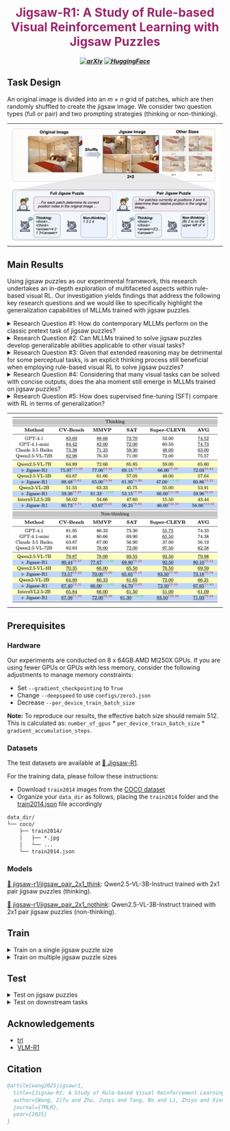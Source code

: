 <h1 align="center"><a style="color:#9C276A">
Jigsaw-R1: A Study of Rule-based Visual Reinforcement Learning with Jigsaw Puzzles</a></h1>

<h5 align="center">
 
[![arXiv](https://img.shields.io/badge/arXiv-2505.23590-AD1C18.svg?logo=arXiv)](https://arxiv.org/abs/2505.23590) 
[![HuggingFace](https://img.shields.io/badge/🤗HuggingFace-Jigsaw–R1-FEE133.svg)](https://huggingface.co/jigsaw-r1)

## Task Design
An original image is divided into an $m$ × $n$ grid of patches, which are then randomly shuffled to create the jigsaw image. We consider two question types (full or pair) and two prompting strategies (thinking or non-thinking).

<table>
 <tr>
  <td width="100%">
   <img src="figures/jigsaw.png" alt="">
  </td>
 </tr>
</table>

## Main Results
Using jigsaw puzzles as our experimental framework, this research undertakes an in-depth exploration of multifaceted aspects within rule-based visual RL. Our investigation yields findings that address the following key research questions and we would like to specifically highlight the generalization capabilities of MLLMs trained with jigsaw puzzles. 

<details>
<summary>Research Question #1: How do contemporary MLLMs perform on the classic pretext task of jigsaw puzzles?</summary>
Without task-specific training, the performance of contemporary MLLMs on the simplest jigsaw puzzles (i.e., 2x1) is comparable to random guessing. However, fine-tuning enables these models to effectively solve such puzzles with near-perfect accuracy. Importantly, these learned abilities generalize to more complex configurations (e.g., 3x1) not encountered during training.
</details>

<details>
<summary>Research Question #2: Can MLLMs trained to solve jigsaw puzzles develop generalizable abilities applicable to other visual tasks?</summary>
Training models on jigsaw puzzles enables generalization to downstream tasks. The effectiveness of this generalization is dependent on specific task configurations, including puzzle size, question type and training dataset.
</details>

<details>
<summary>Research Question #3: Given that extended reasoning may be detrimental for some perceptual tasks, is an explicit thinking process still beneficial when employing rule-based visual RL to solve jigsaw puzzles?</summary>
MLLMs can learn and generalize with or without an explicit reasoning process. However, open-source MLLMs typically show stronger performance in direct answering. As a result, even when trained to employ step-by-step reasoning, they tend to disregard the thinking process in deriving the final answer.
</details>

<details>
<summary>Research Question #4: Considering that many visual tasks can be solved with concise outputs, does the aha moment still emerge in MLLMs trained on jigsaw puzzles?</summary>
The aha moment, characterized by the sudden emergence of complex reasoning patterns, is not observed. Instead, these patterns are pre-existing within MLLMs and are readily elicited by tasks with inherent reasoning structures, like jigsaw puzzles. Furthermore, the frequency of these reasoning patterns demonstrably increases throughout training and in response to greater task difficulty.
</details>

<details>
<summary>Research Question #5: How does supervised fine-tuning (SFT) compare with RL in terms of generalization?</summary>
SFT generally demonstrates less effective generalization compared to RL. Besides, initiating training with a SFT cold start phase can make later RL optimization less effective.
</details>

<table>
 <tr>
  <td width="100%">
   <img src="figures/results.png" alt="">
  </td>
 </tr>
</table>

## Prerequisites
### Hardware
Our experiments are conducted on 8 x 64GB AMD MI250X GPUs. If you are using fewer GPUs or GPUs with less memory, consider the following adjustments to manage memory constraints:
- Set `--gradient_checkpointing` to `True`
- Change `--deepspeed` to use `configs/zero3.json`
- Decrease `--per_device_train_batch_size`

**Note:** To reproduce our results, the effective batch size should remain 512. This is calculated as: `number_of_gpus` * `per_device_train_batch_size` * `gradient_accumulation_steps`.

### Datasets
The test datasets are available at [🤗 Jigsaw-R1](https://huggingface.co/jigsaw-r1).

For the training data, please follow these instructions:
* Download `train2014` images from the [COCO dataset](http://images.cocodataset.org/zips/train2014.zip)
* Organize your `data_dir` as follows, placing the `train2014` folder and the [train2014.json](data/train2014.json) file accordingly
```
data_dir/
└── coco/
    ├── train2014/
    │   ├── *.jpg
    │   └── ...
    └── train2014.json
```

### Models
[🤗 jigsaw-r1/jigsaw_pair_2x1_think](https://huggingface.co/jigsaw-r1/jigsaw_pair_2x1_think): Qwen2.5-VL-3B-Instruct trained with 2x1 pair jigsaw puzzles (thinking).

[🤗 jigsaw-r1/jigsaw_pair_2x1_nothink](https://huggingface.co/jigsaw-r1/jigsaw_pair_2x1_nothink): Qwen2.5-VL-3B-Instruct trained with 2x1 pair jigsaw puzzles (non-thinking).


## Train
<details>
<summary>Train on a single jigsaw puzzle size</summary>
This script demonstrates how to train Qwen2.5-VL-3B (non-thinking) on a single jigsaw puzzle size (i.e., 2x1).

```bash
python -m torch.distributed.run \
  --nnodes="1" \
  --nproc_per_node="8" \
  --node_rank="0" \
  --master_addr="127.0.0.1" \
  --master_port="12346" \
  grpo.py \
  --data_dir $DATA_DIR \
  --output_dir $OUTPUT_DIR \
  --deepspeed configs/zero2.json \
  --model_name_or_path Qwen/Qwen2.5-VL-3B-Instruct \
  --instruct_model \
  --dataset_name coco \
  --m 2 2 \
  --n 1 1 \
  --stage 99999999 99999999 \
  --question_type "pair" \
  --no-think \
  --num_generations 8 \
  --per_device_train_batch_size 4 \
  --gradient_accumulation_steps 16 \
  --logging_steps 1 \
  --bf16 \
  --report_to wandb \
  --gradient_checkpointing false \
  --attn_implementation flash_attention_2 \
  --max_steps 2000 \
  --run_name $RUN_NAME \
  --save_steps 200
```
</details>

<details>
<summary>Train on multiple jigsaw puzzle sizes</summary>
The following script demonstrates training Qwen2.5-VL-3B (non-thinking) in a curriculum learning setting. It first trains on 3x1 jigsaw puzzles for 1,000 steps and then continues training on 4x1 jigsaw puzzles for an additional 1,000 steps.

**Note:** One training step processes 64 unique prompts.

```bash
python -m torch.distributed.run \
  --nnodes="1" \
  --nproc_per_node="8" \
  --node_rank="0" \
  --master_addr="127.0.0.1" \
  --master_port="12346" \
  grpo.py \
  --data_dir $DATA_DIR \
  --output_dir $OUTPUT_DIR \
  --deepspeed configs/zero2.json \
  --model_name_or_path Qwen/Qwen2.5-VL-3B-Instruct \
  --instruct_model \
  --dataset_name coco \
  --m 3 4 \
  --n 1 1 \
  --stage 64000 99999999 \
  --question_type "pair" \
  --no-think \
  --num_generations 8 \
  --per_device_train_batch_size 4 \
  --gradient_accumulation_steps 16 \
  --logging_steps 1 \
  --bf16 \
  --report_to wandb \
  --gradient_checkpointing false \
  --attn_implementation flash_attention_2 \
  --max_steps 2000 \
  --run_name $RUN_NAME \
  --save_steps 200
```
</details>

## Test
<details>
<summary>Test on jigsaw puzzles</summary>
Use this script to evaluate a model on jigsaw puzzle tasks.

```bash
python test.py \
  --model_path $MODEL_PATH \
  --no-think \
  --dataset_name "coco" \
  --dataset_split "test" \
  --output_dir $OUTPUT_DIR \
  --jigsaw \
  --m 2 \
  --n 1 \
  --question_type "pair"
```

Alternatively, the following Python script prepares jigsaw puzzle tasks in QA format, ready for processing within your own codebase.

```python
from utils.utils import create_input_helper

inputs = create_input_helper(
    dataset_name="coco",
    dataset_split="test",
    dataset_size=-1,
    jigsaw=True,
    jigsaw_seed=0,
    m=2,
    n=1,
    n_c=4,
    shuffle_mn=True,
    mask_ratio=0,
    width_min=0.1,
    width_max=0.6,
    height_min=0.1,
    height_max=0.6,
    forward=True,
    question_type="pair",
    think=False,
    instruct_model=True
)
```
</details>

<details>
<summary>Test on downstream tasks</summary>
Use this script to evaluate a model on downstream tasks.

```bash
python test.py \
  --model_path $MODEL_PATH \
  --no-think \
  --dataset_name "cv_bench" \
  --dataset_split "test" \
  --no-jigsaw
```

Alternatively, the following Python script prepares downstream tasks in QA format, ready for processing within your own codebase.

```python
from utils.utils import create_input_helper

inputs = create_input_helper(
    dataset_name="cv_bench",
    dataset_split="test",
    dataset_size=-1,
    jigsaw=False,
    jigsaw_seed=0,
    m=2,
    n=1,
    n_c=4,
    shuffle_mn=True,
    mask_ratio=0,
    width_min=0.1,
    width_max=0.6,
    height_min=0.1,
    height_max=0.6,
    forward=True,
    question_type="pair",
    think=False,
    instruct_model=True
)
```
</details>

## Acknowledgements
* [trl](https://github.com/huggingface/trl)
* [VLM-R1](https://github.com/om-ai-lab/VLM-R1)

## Citation
```BibTeX
@artile{wang2025jigsawr1,
  title={Jigsaw-R1: A Study of Rule-based Visual Reinforcement Learning with Jigsaw Puzzles}, 
  author={Wang, Zifu and Zhu, Junyi and Tang, Bo and Li, Zhiyu and Xiong, Feiyu and Yu, Jiaqian and Blaschko, Matthew B.},
  journal={TMLR},
  year={2025}
}
```
